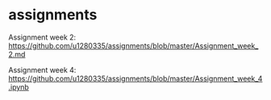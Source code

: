 # assignments

Assignment week 2:
https://github.com/u1280335/assignments/blob/master/Assignment_week_2.md

Assignment week 4:
https://github.com/u1280335/assignments/blob/master/Assignment_week_4.ipynb
